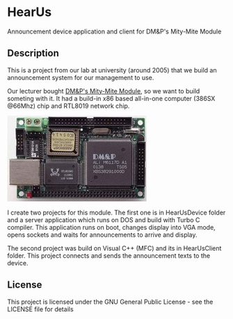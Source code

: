 # HearUs
Announcement device application and client for DM&amp;P's Mity-Mite Module

## Description

This is a project from our lab at university (around 2005) that we build an announcement system for our management to use. 

Our lecturer bought [DM&amp;P's Mity-Mite Module](http://www.dmp.com.tw/app/mitymite/), so we want to build someting with it. It had a build-in x86 based  all-in-one computer (386SX @66Mhz) chip and RTL8019 network chip. 

![DM&amp;P's Mity-Mite Module](mm.jpg?raw=true "DM&amp;P's Mity-Mite Module")

I create two projects for this module. The first one is in HearUsDevice folder and a server application which runs on DOS and build with Turbo C compiler. This application runs on boot, changes display into VGA mode, opens sockets and waits for announcements to arrive and display.

The second project was build on Visual C++ (MFC) and its in HearUsClient folder. This project connects and sends the announcement texts to the device.


## License

This project is licensed under the GNU General Public License - see the LICENSE file for details